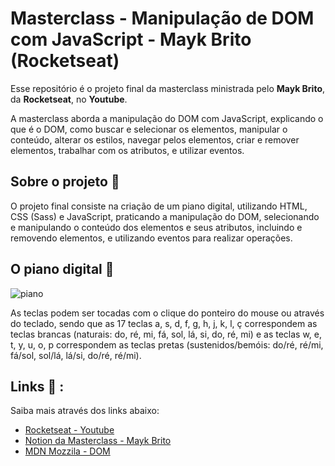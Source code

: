 # Masterclass - Manipulação de DOM com JavaScript - Mayk Brito (Rocketseat) 

Esse repositório é o projeto final da masterclass ministrada pelo <b>Mayk Brito</b>, da <b>Rocketseat</b>, no <b>Youtube</b>.

A masterclass aborda a manipulação do DOM com JavaScript, explicando o que é o DOM, como buscar e selecionar os elementos, manipular o conteúdo, alterar os estilos, navegar pelos elementos, criar e remover elementos, trabalhar com os atributos, e utilizar eventos.

## Sobre o projeto 🔎

O projeto final consiste na criação de um piano digital, utilizando HTML, CSS (Sass) e JavaScript, praticando a manipulação do DOM, selecionando e manipulando o conteúdo dos elementos e seus atributos, incluindo e removendo elementos, e utilizando eventos para realizar operações.


## O piano digital 👀

![piano](https://github.com/ContiRodrigues/teste-curso-dio-dominando-ides-java/assets/106720974/5ee74374-9a27-404d-96ea-3bab73717bae)


As teclas podem ser tocadas com o clique do ponteiro do mouse ou através do teclado, sendo que as 17 teclas a, s, d, f, g, h, j, k, l, ç correspondem as teclas brancas (naturais: do, ré, mi, fá, sol, lá, si, do, ré, mi) e as teclas w, e, t, y, u, o, p correspondem as teclas pretas (sustenidos/bemóis: do/ré, ré/mi, fá/sol, sol/lá, lá/si, do/ré, ré/mi).


## Links 📒 :

<p>Saiba mais através dos links abaixo:</p>   

- [Rocketseat - Youtube](https://www.youtube.com/watch?v=UftSB4DaRU4)
- [Notion da Masterclass - Mayk Brito](https://maykbrito.notion.site/Masterclass-DOM-48ef7efae2ad4e0c8f9b462b675d2b0d)
- [MDN Mozzila - DOM](https://developer.mozilla.org/en-US/docs/Web/API/Document_Object_Model)
